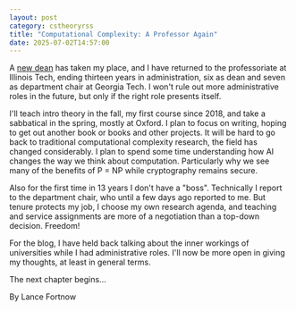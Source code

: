 ```yaml
---
layout: post
category: cstheoryrss
title: "Computational Complexity: A Professor Again"
date: 2025-07-02T14:57:00
---
```


A [new dean](https://www.iit.edu/news/illinois-tech-names-nicole-l-beebe-new-college-computing-dean) has taken my place, and I have returned to the professoriate at Illinois Tech, ending thirteen years in administration, six as dean and seven as department chair at Georgia Tech. I won't rule out more administrative roles in the future, but only if the right role presents itself.

I'll teach intro theory in the fall, my first course since 2018, and take a sabbatical in the spring, mostly at Oxford. I plan to focus on writing, hoping to get out another book or books and other projects. It will be hard to go back to traditional computational complexity research, the field has changed considerably. I plan to spend some time understanding how AI changes the way we think about computation. Particularly why we see many of the benefits of P = NP while cryptography remains secure.

Also for the first time in 13 years I don't have a "boss". Technically I report to the department chair, who until a few days ago reported to me. But tenure protects my job, I choose my own research agenda, and teaching and service assignments are more of a negotiation than a top-down decision. Freedom!

For the blog, I have held back talking about the inner workings of universities while I had administrative roles. I'll now be more open in giving my thoughts, at least in general terms.

The next chapter begins...

By Lance Fortnow